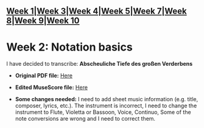 [Week 1](Week1.md)|[Week 3](Week3.md)|[Week 4](Week4.md)|[Week 5](Week5.md)|[Week 7](Week7.md)|[Week 8](Week8.md)|[Week 9](Week9.md)|[Week 10](Week10.md)
---
# Week 2: Notation basics
 I have decided to transcribe: **Abscheuliche Tiefe des großen Verderbens**


- **Original PDF file:** [Here](https://github.com/Kerui0101/MCA-2023/files/12810971/Week2.pdf)

- **Edited MuseScore file:** [Here](https://github.com/Kerui0101/MCA-2023/raw/master/data/Week%202.mscz)

- **Some changes needed:**
I need to add sheet music information (e.g. title, composer, lyrics, etc.).
The instrument is incorrect, I need to change the instrument to Flute, Violetta or Bassoon, Voice, Continuo,
Some of the note conversions are wrong and I need to correct them.
